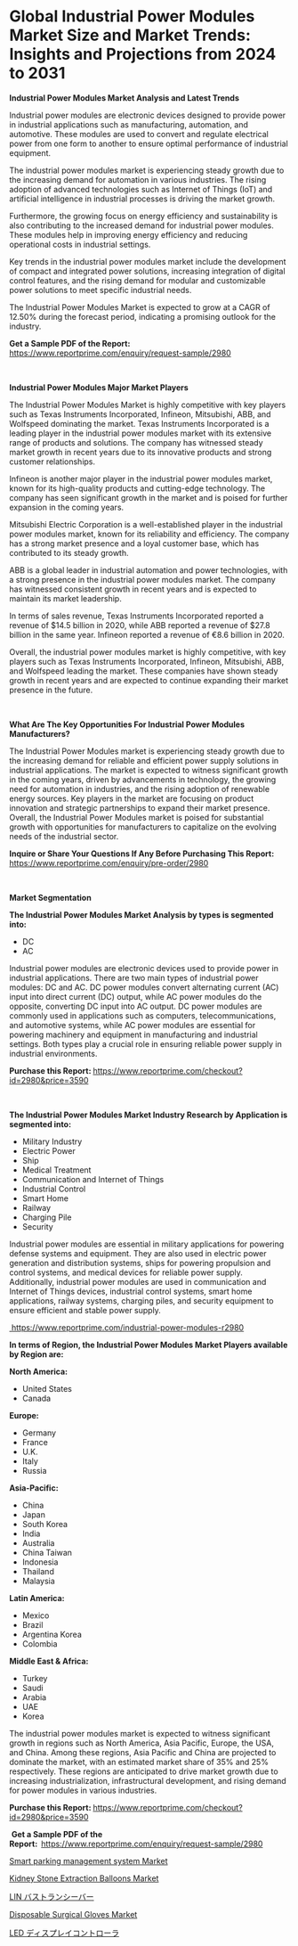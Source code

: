 <p><h1>Global Industrial Power Modules Market Size and Market Trends: Insights and Projections from 2024 to 2031</h1></p><p><strong>Industrial Power Modules Market Analysis and Latest Trends</strong></p>
<p><p>Industrial power modules are electronic devices designed to provide power in industrial applications such as manufacturing, automation, and automotive. These modules are used to convert and regulate electrical power from one form to another to ensure optimal performance of industrial equipment.</p><p>The industrial power modules market is experiencing steady growth due to the increasing demand for automation in various industries. The rising adoption of advanced technologies such as Internet of Things (IoT) and artificial intelligence in industrial processes is driving the market growth.</p><p>Furthermore, the growing focus on energy efficiency and sustainability is also contributing to the increased demand for industrial power modules. These modules help in improving energy efficiency and reducing operational costs in industrial settings.</p><p>Key trends in the industrial power modules market include the development of compact and integrated power solutions, increasing integration of digital control features, and the rising demand for modular and customizable power solutions to meet specific industrial needs.</p><p>The Industrial Power Modules Market is expected to grow at a CAGR of 12.50% during the forecast period, indicating a promising outlook for the industry.</p></p>
<p><strong>Get a Sample PDF of the Report:&nbsp;</strong> <a href="https://www.reportprime.com/enquiry/request-sample/2980">https://www.reportprime.com/enquiry/request-sample/2980</a></p>
<p>&nbsp;</p>
<p><strong>Industrial Power Modules Major Market Players</strong></p>
<p><p>The Industrial Power Modules Market is highly competitive with key players such as Texas Instruments Incorporated, Infineon, Mitsubishi, ABB, and Wolfspeed dominating the market. Texas Instruments Incorporated is a leading player in the industrial power modules market with its extensive range of products and solutions. The company has witnessed steady market growth in recent years due to its innovative products and strong customer relationships.</p><p>Infineon is another major player in the industrial power modules market, known for its high-quality products and cutting-edge technology. The company has seen significant growth in the market and is poised for further expansion in the coming years.</p><p>Mitsubishi Electric Corporation is a well-established player in the industrial power modules market, known for its reliability and efficiency. The company has a strong market presence and a loyal customer base, which has contributed to its steady growth.</p><p>ABB is a global leader in industrial automation and power technologies, with a strong presence in the industrial power modules market. The company has witnessed consistent growth in recent years and is expected to maintain its market leadership.</p><p>In terms of sales revenue, Texas Instruments Incorporated reported a revenue of $14.5 billion in 2020, while ABB reported a revenue of $27.8 billion in the same year. Infineon reported a revenue of €8.6 billion in 2020.</p><p>Overall, the industrial power modules market is highly competitive, with key players such as Texas Instruments Incorporated, Infineon, Mitsubishi, ABB, and Wolfspeed leading the market. These companies have shown steady growth in recent years and are expected to continue expanding their market presence in the future.</p></p>
<p>&nbsp;</p>
<p><strong>What Are The Key Opportunities For Industrial Power Modules Manufacturers?</strong></p>
<p><p>The Industrial Power Modules market is experiencing steady growth due to the increasing demand for reliable and efficient power supply solutions in industrial applications. The market is expected to witness significant growth in the coming years, driven by advancements in technology, the growing need for automation in industries, and the rising adoption of renewable energy sources. Key players in the market are focusing on product innovation and strategic partnerships to expand their market presence. Overall, the Industrial Power Modules market is poised for substantial growth with opportunities for manufacturers to capitalize on the evolving needs of the industrial sector.</p></p>
<p><strong>Inquire or Share Your Questions If Any Before Purchasing This Report:</strong> <a href="https://www.reportprime.com/enquiry/pre-order/2980">https://www.reportprime.com/enquiry/pre-order/2980</a></p>
<p>&nbsp;</p>
<p><strong>Market Segmentation</strong></p>
<p><strong>The Industrial Power Modules Market Analysis by types is segmented into:</strong></p>
<p><ul><li>DC</li><li>AC</li></ul></p>
<p><p>Industrial power modules are electronic devices used to provide power in industrial applications. There are two main types of industrial power modules: DC and AC. DC power modules convert alternating current (AC) input into direct current (DC) output, while AC power modules do the opposite, converting DC input into AC output. DC power modules are commonly used in applications such as computers, telecommunications, and automotive systems, while AC power modules are essential for powering machinery and equipment in manufacturing and industrial settings. Both types play a crucial role in ensuring reliable power supply in industrial environments.</p></p>
<p><strong>Purchase this Report:&nbsp;</strong><a href="https://www.reportprime.com/checkout?id=2980&price=3590">https://www.reportprime.com/checkout?id=2980&price=3590</a></p>
<p>&nbsp;</p>
<p><strong>The Industrial Power Modules Market Industry Research by Application is segmented into:</strong></p>
<p><ul><li>Military Industry</li><li>Electric Power</li><li>Ship</li><li>Medical Treatment</li><li>Communication and Internet of Things</li><li>Industrial Control</li><li>Smart Home</li><li>Railway</li><li>Charging Pile</li><li>Security</li></ul></p>
<p><p>Industrial power modules are essential in military applications for powering defense systems and equipment. They are also used in electric power generation and distribution systems, ships for powering propulsion and control systems, and medical devices for reliable power supply. Additionally, industrial power modules are used in communication and Internet of Things devices, industrial control systems, smart home applications, railway systems, charging piles, and security equipment to ensure efficient and stable power supply.</p></p>
<p><a href="https://www.reportprime.com/industrial-power-modules-r2980">&nbsp;https://www.reportprime.com/industrial-power-modules-r2980</a></p>
<p><strong>In terms of Region, the Industrial Power Modules Market Players available by Region are:</strong></p>
<p>
    <p> <strong> North America: </strong>
        <ul>
            <li>United States</li>
            <li>Canada</li>
        </ul>
        </p> 
    <p> <strong> Europe: </strong>
        <ul>
            <li>Germany</li>
            <li>France</li>
            <li>U.K.</li>
            <li>Italy</li>
            <li>Russia</li>
        </ul>
        </p> 
    <p> <strong> Asia-Pacific: </strong>
        <ul>
            <li>China</li>
            <li>Japan</li>
            <li>South Korea</li>
            <li>India</li>
            <li>Australia</li>
            <li>China Taiwan</li>
            <li>Indonesia</li>
            <li>Thailand</li>
            <li>Malaysia</li>
        </ul>
        </p> 
    <p> <strong> Latin America: </strong>
        <ul>
            <li>Mexico</li>
            <li>Brazil</li>
            <li>Argentina Korea</li>
            <li>Colombia</li>
        </ul>
        </p> 
    <p> <strong> Middle East & Africa: </strong>
        <ul>
            <li>Turkey</li>
            <li>Saudi</li>
            <li>Arabia</li>
            <li>UAE</li>
            <li>Korea</li>
        </ul>
    </p>
    </p>
<p><p>The industrial power modules market is expected to witness significant growth in regions such as North America, Asia Pacific, Europe, the USA, and China. Among these regions, Asia Pacific and China are projected to dominate the market, with an estimated market share of 35% and 25% respectively. These regions are anticipated to drive market growth due to increasing industrialization, infrastructural development, and rising demand for power modules in various industries.</p></p>
<p><strong>Purchase this Report: </strong><a href="https://www.reportprime.com/checkout?id=2980&price=3590">https://www.reportprime.com/checkout?id=2980&price=3590</a></p>
<p>&nbsp;<strong>Get a Sample PDF of the Report:&nbsp;&nbsp;</strong><a href="https://www.reportprime.com/enquiry/request-sample/2980">https://www.reportprime.com/enquiry/request-sample/2980</a></p>
<p><strong></strong></p>
<p><p><a href="https://medium.com/@ruth.macdonald08580/smart-parking-management-system-market-growth-outlook-from-2024-to-2031-and-it-is-projecting-at-6-9-150fbcf106fc">Smart parking management system Market</a></p><p><a href="https://issuu.com/reportprime-2/docs/kidney-stone-extraction-balloons-market-size-2030.">Kidney Stone Extraction Balloons Market</a></p><p><a href="https://github.com/JanickJohns/Market-Research-Report-List-1/blob/main/645629728210.md">LIN バストランシーバー</a></p><p><a href="https://issuu.com/reportprime-2/docs/disposable-surgical-gloves-market-size-2030.pptx">Disposable Surgical Gloves Market</a></p><p><a href="https://github.com/DwightHuels1/Market-Research-Report-List-2/blob/main/723725128169.md">LED ディスプレイコントローラ</a></p></p>